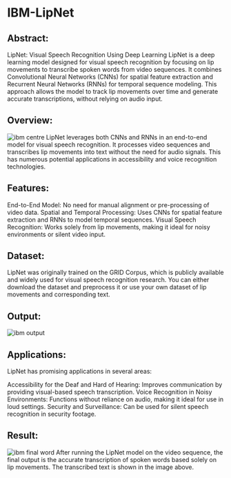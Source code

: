 # IBM-LipNet
## Abstract:
LipNet: Visual Speech Recognition Using Deep Learning
LipNet is a deep learning model designed for visual speech recognition by focusing on lip movements to transcribe spoken words from video sequences. It combines Convolutional Neural Networks (CNNs) for spatial feature extraction and Recurrent Neural Networks (RNNs) for temporal sequence modeling. This approach allows the model to track lip movements over time and generate accurate transcriptions, without relying on audio input.

## Overview:

![ibm centre](https://github.com/user-attachments/assets/0127ef12-d537-4e68-ac4a-681a11485a4b)
LipNet leverages both CNNs and RNNs in an end-to-end model for visual speech recognition. It processes video sequences and transcribes lip movements into text without the need for audio signals. This has numerous potential applications in accessibility and voice recognition technologies.

## Features:
End-to-End Model: No need for manual alignment or pre-processing of video data.
Spatial and Temporal Processing: Uses CNNs for spatial feature extraction and RNNs to model temporal sequences.
Visual Speech Recognition: Works solely from lip movements, making it ideal for noisy environments or silent video input.

## Dataset:
LipNet was originally trained on the GRID Corpus, which is publicly available and widely used for visual speech recognition research. You can either download the dataset and preprocess it or use your own dataset of lip movements and corresponding text.

## Output:

![ibm output](https://github.com/user-attachments/assets/f2eccb8a-73f0-4dda-82f2-67065a724b72)

## Applications:
LipNet has promising applications in several areas:

Accessibility for the Deaf and Hard of Hearing: Improves communication by providing visual-based speech transcription.
Voice Recognition in Noisy Environments: Functions without reliance on audio, making it ideal for use in loud settings.
Security and Surveillance: Can be used for silent speech recognition in security footage.

## Result:

![ibm final word](https://github.com/user-attachments/assets/88fcc394-63bd-4af9-a7bf-c0f8f9756a5c)
After running the LipNet model on the video sequence, the final output is the accurate transcription of spoken words based solely on lip movements. The transcribed text is shown in the image above.

